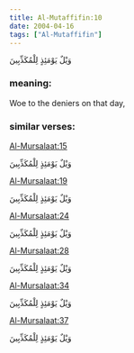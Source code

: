 ```yaml
---
title: Al-Mutaffifin:10
date: 2004-04-16
tags: ["Al-Mutaffifin"]
---
```

وَيْلٌ يَوْمَئِذٍ لِلْمُكَذِّبِينَ
### meaning: 
Woe to the deniers on that day,
### similar verses: 

[Al-Mursalaat:15](/77/15)

وَيْلٌ يَوْمَئِذٍ لِلْمُكَذِّبِينَ

[Al-Mursalaat:19](/77/19)

وَيْلٌ يَوْمَئِذٍ لِلْمُكَذِّبِينَ

[Al-Mursalaat:24](/77/24)

وَيْلٌ يَوْمَئِذٍ لِلْمُكَذِّبِينَ

[Al-Mursalaat:28](/77/28)

وَيْلٌ يَوْمَئِذٍ لِلْمُكَذِّبِينَ

[Al-Mursalaat:34](/77/34)

وَيْلٌ يَوْمَئِذٍ لِلْمُكَذِّبِينَ

[Al-Mursalaat:37](/77/37)

وَيْلٌ يَوْمَئِذٍ لِلْمُكَذِّبِينَ

